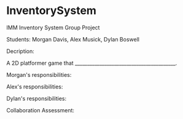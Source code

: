 # InventorySystem
IMM Inventory System Group Project

Students: Morgan Davis, Alex Musick, Dylan Boswell 

Decription: 

A 2D platformer game that _________________________________________. 

Morgan's responsibilities: 



Alex's responsibilities: 



Dylan's responsibilities: 




Collaboration Assessment: 